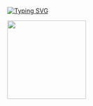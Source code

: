[![Typing SVG](https://readme-typing-svg.demolab.com?font=Fira+Code&duration=3000&pause=1000&multiline=true&width=476&height=94&lines=Hello%2C+my+name+is+Cyrus+Behroozi;I+specialize+in+high-performance+machine+learning+inference)](https://git.io/typing-svg)

<img height="180em" src="https://github-readme-stats.vercel.app/api?username=cyrusbehr&show_icons=true&hide_border=true&&count_private=true&include_all_commits=true" />
